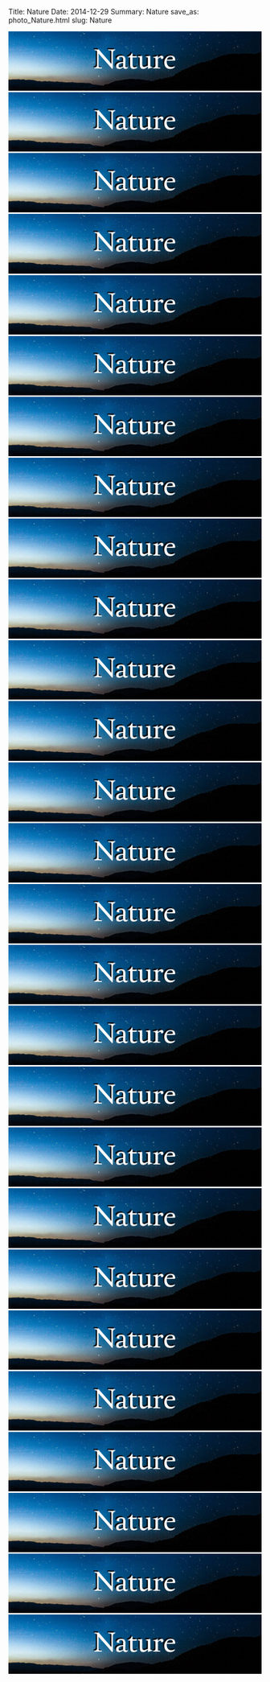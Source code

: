 Title: Nature
Date: 2014-12-29
Summary: Nature
save_as: photo_Nature.html
slug: Nature

<a href="images/portfolio/Nature/01_BelmarNJ.jpg" class="swipebox" title="BelmarNJ">
	<img src="images/thumb_Nature.jpg" alt="BelmarNJ"/>
</a>

<a href="images/portfolio/Nature/02_Trails.jpg" class="swipebox" title="Trails">
	<img src="images/thumb_Nature.jpg" alt="Trails"/>
</a>

<a href="images/portfolio/Nature/03_Princeton.jpg" class="swipebox" title="Princeton">
	<img src="images/thumb_Nature.jpg" alt="Princeton"/>
</a>

<a href="images/portfolio/Nature/04_.jpg" class="swipebox" title="">
	<img src="images/thumb_Nature.jpg" alt=""/>
</a>

<a href="images/portfolio/Nature/05_LaRochelle.jpg" class="swipebox" title="LaRochelle">
	<img src="images/thumb_Nature.jpg" alt="LaRochelle"/>
</a>

<a href="images/portfolio/Nature/06_Moonlight.jpg" class="swipebox" title="Moonlight">
	<img src="images/thumb_Nature.jpg" alt="Moonlight"/>
</a>

<a href="images/portfolio/Nature/07_.jpg" class="swipebox" title="">
	<img src="images/thumb_Nature.jpg" alt=""/>
</a>

<a href="images/portfolio/Nature/08_Peer.jpg" class="swipebox" title="Peer">
	<img src="images/thumb_Nature.jpg" alt="Peer"/>
</a>

<a href="images/portfolio/Nature/09_Vesuvius.jpg" class="swipebox" title="Vesuvius">
	<img src="images/thumb_Nature.jpg" alt="Vesuvius"/>
</a>

<a href="images/portfolio/Nature/10_Fields.jpg" class="swipebox" title="Fields">
	<img src="images/thumb_Nature.jpg" alt="Fields"/>
</a>

<a href="images/portfolio/Nature/11_Colorado.jpg" class="swipebox" title="Colorado">
	<img src="images/thumb_Nature.jpg" alt="Colorado"/>
</a>

<a href="images/portfolio/Nature/12_AlpesDHuez.jpg" class="swipebox" title="AlpesDHuez">
	<img src="images/thumb_Nature.jpg" alt="AlpesDHuez"/>
</a>

<a href="images/portfolio/Nature/13_Egypt.jpg" class="swipebox" title="Egypt">
	<img src="images/thumb_Nature.jpg" alt="Egypt"/>
</a>

<a href="images/portfolio/Nature/14_TarragonaBeach.jpg" class="swipebox" title="TarragonaBeach">
	<img src="images/thumb_Nature.jpg" alt="TarragonaBeach"/>
</a>

<a href="images/portfolio/Nature/15_Clouds.jpg" class="swipebox" title="Clouds">
	<img src="images/thumb_Nature.jpg" alt="Clouds"/>
</a>

<a href="images/portfolio/Nature/16_RiverAvon.jpg" class="swipebox" title="RiverAvon">
	<img src="images/thumb_Nature.jpg" alt="RiverAvon"/>
</a>

<a href="images/portfolio/Nature/17_StonyBeach.jpg" class="swipebox" title="StonyBeach">
	<img src="images/thumb_Nature.jpg" alt="StonyBeach"/>
</a>

<a href="images/portfolio/Nature/18_Lake.jpg" class="swipebox" title="Lake">
	<img src="images/thumb_Nature.jpg" alt="Lake"/>
</a>

<a href="images/portfolio/Nature/19_Sunset.jpg" class="swipebox" title="Sunset">
	<img src="images/thumb_Nature.jpg" alt="Sunset"/>
</a>

<a href="images/portfolio/Nature/20_Holyrood.jpg" class="swipebox" title="Holyrood">
	<img src="images/thumb_Nature.jpg" alt="Holyrood"/>
</a>

<a href="images/portfolio/Nature/21_Everglades.jpg" class="swipebox" title="Everglades">
	<img src="images/thumb_Nature.jpg" alt="Everglades"/>
</a>

<a href="images/portfolio/Nature/22_Calm.jpg" class="swipebox" title="Calm">
	<img src="images/thumb_Nature.jpg" alt="Calm"/>
</a>

<a href="images/portfolio/Nature/23_Flyby.jpg" class="swipebox" title="Flyby">
	<img src="images/thumb_Nature.jpg" alt="Flyby"/>
</a>

<a href="images/portfolio/Nature/24_VesuviusWide.jpg" class="swipebox" title="VesuviusWide">
	<img src="images/thumb_Nature.jpg" alt="VesuviusWide"/>
</a>

<a href="images/portfolio/Nature/25_Wales.jpg" class="swipebox" title="Wales">
	<img src="images/thumb_Nature.jpg" alt="Wales"/>
</a>

<a href="images/portfolio/Nature/26_FieldLake.jpg" class="swipebox" title="FieldLake">
	<img src="images/thumb_Nature.jpg" alt="FieldLake"/>
</a>

<a href="images/portfolio/Nature/27_Air.jpg" class="swipebox" title="Air">
	<img src="images/thumb_Nature.jpg" alt="Air"/>
</a>



<script type="text/javascript">
	;( function( $ ) {
	$( ".swipebox" ).swipebox();
	} )( jQuery );
</script>

